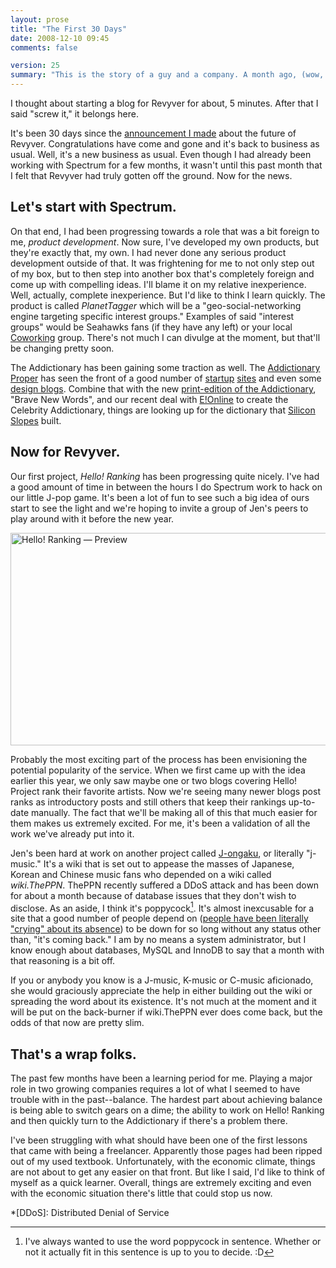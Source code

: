 ```yaml
---
layout: prose
title: "The First 30 Days"
date: 2008-12-10 09:45
comments: false

version: 25
summary: "This is the story of a guy and a company. A month ago, (wow, really?) he announced the coming acquisition of his company. Since he thought it would be quite useless to open up a new blog for said company, he decided to write about things here."
---
```


I thought about starting a blog for Revyver for about, 5 minutes. After that I said "screw it," it belongs here.

It's been 30 days since the [announcement I made][1] about the future of Revyver. Congratulations have come and gone and it's back to business as usual. Well, it's a new business as usual. Even though I had already been working with Spectrum for a few months, it wasn't until this past month that I felt that Revyver had truly gotten off the ground. Now for the news.

## Let's start with Spectrum.

On that end, I had been progressing towards a role that was a bit foreign to me, *product development*. Now sure, I've developed my own products, but they're exactly that, my own. I had never done any serious product development outside of that. It was frightening for me to not only step out of my box, but to then step into another box that's completely foreign and come up with compelling ideas. I'll blame it on my relative inexperience. Well, actually, complete inexperience. But I'd like to think I learn quickly. The product is called *PlanetTagger* which will be a "geo-social-networking engine targeting specific interest groups." Examples of said "interest groups" would be Seahawks fans (if they have any left) or your local [Coworking][2] group. There's not much I can divulge at the moment, but that'll be changing pretty soon.

The Addictionary has been gaining some traction as well. The [Addictionary Proper][3] has seen the front of a good number of [startup][4] [sites][5] and even some [design blogs][6]. Combine that with the new [print-edition of the Addictionary][7], "Brave New Words", and our recent deal with [E!Online][8] to create the Celebrity Addictionary, things are looking up for the dictionary that [Silicon Slopes][9] built.

## Now for Revyver.

Our first project, *Hello! Ranking* has been progressing quite nicely. I've had a good amount of time in between the hours I do Spectrum work to hack on our little J-pop game. It's been a lot of fun to see such a big idea of ours start to see the light and we're hoping to invite a group of Jen's peers to play around with it before the new year.

[<img src="http://farm4.static.flickr.com/3139/3098196535_42c09299aa_o.png" width="620" height="340" alt="Hello! Ranking — Preview" />][12]

Probably the most exciting part of the process has been envisioning the potential popularity of the service. When we first came up with the idea earlier this year, we only saw maybe one or two blogs covering Hello! Project rank their favorite artists. Now we're seeing many newer blogs post ranks as introductory posts and still others that keep their rankings up-to-date manually. The fact that we'll be making all of this that much easier for them makes us extremely excited. For me, it's been a validation of all the work we've already put into it.

Jen's been hard at work on another project called [J-ongaku][10], or literally "j-music." It's a wiki that is set out to appease the masses of Japanese, Korean and Chinese music fans who depended on a wiki called *wiki.ThePPN*. ThePPN recently suffered a DDoS attack and has been down for about a month because of database issues that they don't wish to disclose. As an aside, I think it's poppycock[^1]. It's almost inexcusable for a site that a good number of people depend on ([people have been literally "crying" about its absence][11]) to be down for so long without any status other than, "it's coming back." I am by no means a system administrator, but I know enough about databases, MySQL and InnoDB to say that a month with that reasoning is a bit off.

If you or anybody you know is a J-music, K-music or C-music aficionado, she would graciously appreciate the help in either building out the wiki or spreading the word about its existence. It's not much at the moment and it will be put on the back-burner if wiki.ThePPN ever does come back, but the odds of that now are pretty slim.

## That's a wrap folks.

The past few months have been a learning period for me. Playing a major role in two growing companies requires a lot of what I seemed to have trouble with in the past--balance. The hardest part about achieving balance is being able to switch gears on a dime; the ability to work on Hello! Ranking and then quickly turn to the Addictionary if there's a problem there.

I've been struggling with what should have been one of the first lessons that came with being a freelancer. Apparently those pages had been ripped out of my used textbook. Unfortunately, with the economic climate, things are not about to get any easier on that front. But like I said, I'd like to think of myself as a quick learner. Overall, things are extremely exciting and even with the economic situation there's little that could stop us now.

*[DDoS]: Distributed Denial of Service

[^1]: I've always wanted to use the word poppycock in sentence. Whether or not it actually fit in this sentence is up to you to decide. :D

[1]: http://avalonstar.com/blog/2008/nov/10/revyver-be-acquired/
[2]: http://coworking.pbwiki.com/
[3]: http://addictionary.org/
[4]: http://www.killerstartups.com/User-Gen-Content/addictionary-org-a-dictionary-like-no-other
[5]: http://www.neatorama.com/2008/11/26/addictionary-a-website-for-made-up-words/
[6]: http://abduzeedo.com/sites-week-28
[7]: http://www.amazon.com/Addictionary-Brave-Words-Jim-Banister/dp/0810972697
[8]: http://www.eonline.com/
[9]: http://www.siliconslopes.com/
[10]: http://j-ongaku.org/
[11]: http://community.livejournal.com/theppnwiki/10706.html
[12]: http://www.flickr.com/photos/avalonstar/3098196535/
